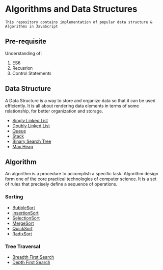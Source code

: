 # Algorithms and Data Structures
    This repository contains implementation of popular data structure & Algorithms in JavaScript
    
## Pre-requisite
  Understanding of: <br/>
  1. ES6
  2. Recusrion
  3. Control Statements

## Data Structure
A Data Structure is a way to store and organize data so that it can be used efficiently. It is all about rendering data elements in terms of some relationship, for better organization and storage.

* [Singly Linked List](src/Data_Structures/SinglyLinkedList/)
* [Doubly Linked List](src/Data_Structures/DoublyLinkedList/)
* [Queue](src/Data_Structures/Queue/)
* [Stack](src/Data_Structures/Stacks/)
* [Binary Search Tree](src/Data_Structures/Trees/)
* [Max Heap](src/Data_Structures/MaxHeaps)

## Algorithm
An algorithm is a procedure to accomplish a specific task. Algorithm design form one of the core practical technologies of computer science. It is a set of rules that precisely define a sequence of operations.

### Sorting
* [BubbleSort](src/Algorithms/Sorting/BubbleSort)
* [InsertionSort](src/Algorithms/Sorting/InsertionSort)
* [SelectionSort](src/Algorithms/Sorting/SelectionSort)
* [MergeSort](src/Algorithms/Sorting/MergeSort)
* [QuickSort](src/Algorithms/Sorting/QuickSort)
* [RadixSort](src/Algorithms/Sorting/RadixSort)

### Tree Traversal
* [Breadth First Search](src/Algorithms/Traversal/BFS)
* [Depth First Search](src/Algorithms/Traversal/DFS)
